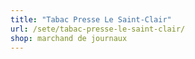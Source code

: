 ```yaml
---
title: "Tabac Presse Le Saint-Clair"
url: /sete/tabac-presse-le-saint-clair/
shop: marchand de journaux
---
```

